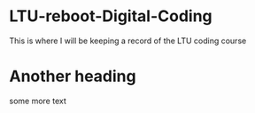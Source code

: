 # LTU-reboot-Digital-Coding
This is where I will be keeping a record of the LTU coding course
# Another heading
some more text

